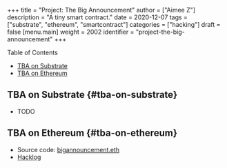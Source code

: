 +++
title = "Project: The Big Announcement"
author = ["Aimee Z"]
description = "A tiny smart contract."
date = 2020-12-07
tags = ["substrate", "ethereum", "smartcontract"]
categories = ["hacking"]
draft = false
[menu.main]
  weight = 2002
  identifier = "project-the-big-announcement"
+++

<div class="ox-hugo-toc toc">
<div></div>

<div class="heading">Table of Contents</div>

- [TBA on Substrate](#tba-on-substrate)
- [TBA on Ethereum](#tba-on-ethereum)

</div>
<!--endtoc-->


## TBA on Substrate {#tba-on-substrate}

-   TODO


## TBA on Ethereum {#tba-on-ethereum}

-   Source code: [bigannouncement.eth](https://github.com/Aimeedeer/bigannouncement)
-   [Hacklog](https://github.com/Aimeedeer/bigannouncement/blob/master/doc/hacklog.md)